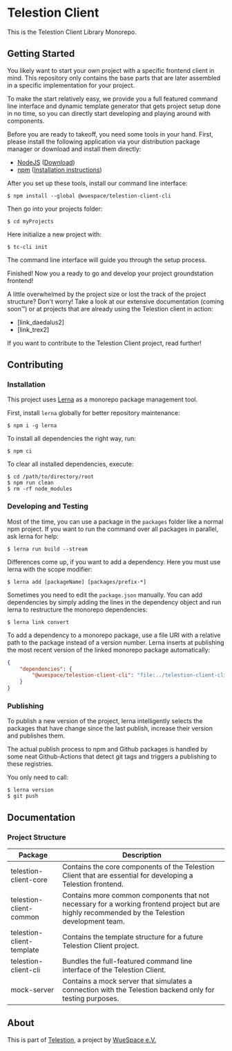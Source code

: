 # Telestion Client

This is the Telestion Client Library Monorepo.

## Getting Started

You likely want to start your own project with a specific frontend client in mind.
This repository only contains the base parts that are later assembled in a specific implementation for your project.

To make the start relatively easy,
we provide you a full featured command line interface and dynamic template generator
that gets project setup done in no time, so you can directly start developing and playing around with components.

Before you are ready to takeoff, you need some tools in your hand.
First, please install the following application via your distribution package manager
or download and install them directly:

- [NodeJS](https://nodejs.org/en/) ([Download](https://nodejs.org/en/download/))
- [npm](https://www.npmjs.com/) ([Installation instructions](https://docs.npmjs.com/downloading-and-installing-node-js-and-npm))

After you set up these tools, install our command line interface:

```shell
$ npm install --global @wuespace/telestion-client-cli
```

Then go into your projects folder:

```shell
$ cd myProjects
```

Here initialize a new project with:

```shell
$ tc-cli init
```

The command line interface will guide you through the setup process.

Finished!
Now you a ready to go and develop your project groundstation frontend!

A little overwhelmed by the project size or lost the track of the project structure?
Don't worry! Take a look at our extensive documentation (coming soon™)
or at projects that are already using the Telestion client in action:

- [link_daedalus2]
- [link_trex2]

If you want to contribute to the Telestion Client project, read further!

## Contributing

### Installation

This project uses [Lerna](https://lerna.js.org/) as a monorepo package management tool.

First, install `lerna` globally for better repository maintenance:

```
$ npm i -g lerna
```

To install all dependencies the right way, run:

```
$ npm ci
```

To clear all installed dependencies, execute:

```
$ cd /path/to/directory/root
$ npm run clean
$ rm -rf node_modules
```

### Developing and Testing

Most of the time, you can use a package in the `packages` folder like a normal npm project.
If you want to run the command over all packages in parallel, ask lerna for help:

```
$ lerna run build --stream
```

Differences come up, if you want to add a dependency.
Here you must use lerna with the scope modifier:

```
$ lerna add [packageName] [packages/prefix-*]
```

Sometimes you need to edit the `package.json` manually.
You can add dependencies by simply adding the lines in the dependency object
and run lerna to restructure the monorepo dependencies:

```
$ lerna link convert
```

To add a dependency to a monorepo package,
use a file URI with a relative path to the package instead of a version number.
Lerna inserts at publishing the most recent version of the linked monorepo package automatically:

```json
{
	"dependencies": {
		"@wuespace/telestion-client-cli": "file:../telestion-client-cli"
	}
}
```

### Publishing

To publish a new version of the project,
lerna intelligently selects the packages that have change since the last publish,
increase their version and publishes them.

The actual publish process to npm and Github packages is handled by some neat Github-Actions
that detect git tags and triggers a publishing to these registries.

You only need to call:

```
$ lerna version
$ git push
```

## Documentation

### Project Structure

| Package                   | Description                                                                                                                                     |
| ------------------------- | ----------------------------------------------------------------------------------------------------------------------------------------------- |
| telestion-client-core     | Contains the core components of the Telestion Client that are essential for developing a Telestion frontend.                                    |
| telestion-client-common   | Contains more common components that not necessary for a working frontend project but are highly recommended by the Telestion development team. |
| telestion-client-template | Contains the template structure for a future Telestion Client project.                                                                          |
| telestion-client-cli      | Bundles the full-featured command line interface of the Telestion Client.                                                                       |
| mock-server               | Contains a mock server that simulates a connection with the Telestion backend only for testing purposes.                                        |

## About

This is part of [Telestion](https://telestion.wuespace.de/), a project by [WueSpace e.V.](https://www.wuespace.de/)

